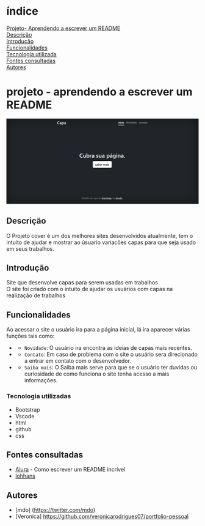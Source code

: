 # índice

[Projeto- Aprendendo a escrever um README](#projeto---aprendendo-a-escrever-um-readme)  
[Descrição](#descri%C3%A7%C3%A3o)  
[Introdução](#introdu%C3%A7%C3%A3o)  
[Funcionalidades](#funcionalidades)  
[Tecnologia utilizada](#tecnologia-utilizadas)  
[Fontes consultadas](#fontes-consultadas)  
[Autores](#autores)  
# projeto - aprendendo a escrever um README
![image info](img/tela.png)
## Descrição
O Projeto cover é um dos melhores sites desenvolvidos atualmente, tem o intuito de ajudar e mostrar ao úsuario variacões capas para que seja usado em seus trabalhos.

## Introdução
Site que desenvolve capas para serem usadas em trabalhos  
O site foi criado com o intuito de ajudar os usuários com capas na realização de trabalhos

## Funcionalidades
Ao acessar o site o usuário ira para a página inicial, lá ira aparecer várias funções tais como:  
* - `Novidade`: O usuário ira encontra as ideias de capas mais recentes.  
* - `Contato`: Em caso de problema com o site o usuário sera direcionado a entrar em contato com o desenvolvedor.  
* - `Saiba mais`: O Saiba mais serve para que se o usuário ter duvidas ou curiosidade de como funciona o site tenha acesso a mais informações.

### Tecnologia utilizadas
* Bootstrap
* Vscode
* html
* github
* css

## Fontes consultadas
* [Alura](https://www.alura.com.br/artigos/escrever-bom-readme) - Como escrever um README incrível  
* [lohhans](https://gist.github.com/lohhans)

## Autores
* [mdo] (https://twitter.com/mdo)  
* [Veronica] https://github.com/veronicarodrigues07/portfolio-pessoal



